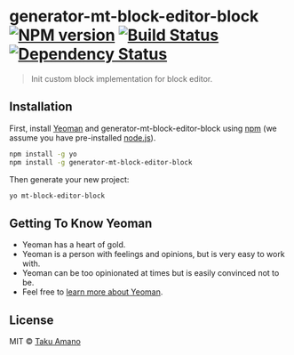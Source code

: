# generator-mt-block-editor-block [![NPM version][npm-image]][npm-url] [![Build Status][travis-image]][travis-url] [![Dependency Status][daviddm-image]][daviddm-url]
> Init custom block implementation for block editor.

## Installation

First, install [Yeoman](http://yeoman.io) and generator-mt-block-editor-block using [npm](https://www.npmjs.com/) (we assume you have pre-installed [node.js](https://nodejs.org/)).

```bash
npm install -g yo
npm install -g generator-mt-block-editor-block
```

Then generate your new project:

```bash
yo mt-block-editor-block
```

## Getting To Know Yeoman

 * Yeoman has a heart of gold.
 * Yeoman is a person with feelings and opinions, but is very easy to work with.
 * Yeoman can be too opinionated at times but is easily convinced not to be.
 * Feel free to [learn more about Yeoman](http://yeoman.io/).

## License

MIT © [Taku Amano]()


[npm-image]: https://badge.fury.io/js/generator-mt-block-editor-block.svg
[npm-url]: https://npmjs.org/package/generator-mt-block-editor-block
[travis-image]: https://travis-ci.com/usualoma/generator-mt-block-editor-block.svg?branch=master
[travis-url]: https://travis-ci.com/usualoma/generator-mt-block-editor-block
[daviddm-image]: https://david-dm.org/usualoma/generator-mt-block-editor-block.svg?theme=shields.io
[daviddm-url]: https://david-dm.org/usualoma/generator-mt-block-editor-block
